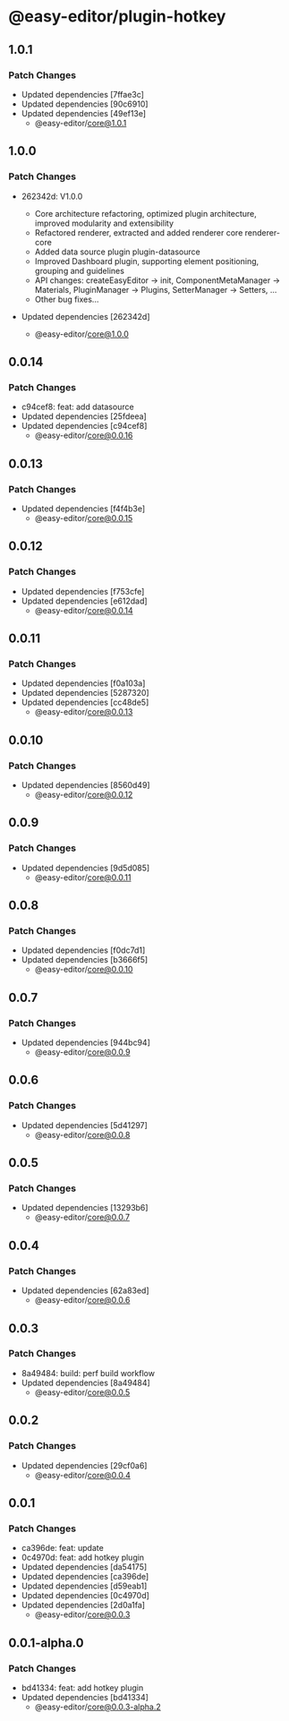 # @easy-editor/plugin-hotkey

## 1.0.1

### Patch Changes

- Updated dependencies [7ffae3c]
- Updated dependencies [90c6910]
- Updated dependencies [49ef13e]
  - @easy-editor/core@1.0.1

## 1.0.0

### Patch Changes

- 262342d: V1.0.0

  - Core architecture refactoring, optimized plugin architecture, improved modularity and extensibility
  - Refactored renderer, extracted and added renderer core renderer-core
  - Added data source plugin plugin-datasource
  - Improved Dashboard plugin, supporting element positioning, grouping and guidelines
  - API changes: createEasyEditor → init, ComponentMetaManager → Materials, PluginManager → Plugins, SetterManager → Setters, ...
  - Other bug fixes...

- Updated dependencies [262342d]
  - @easy-editor/core@1.0.0

## 0.0.14

### Patch Changes

- c94cef8: feat: add datasource
- Updated dependencies [25fdeea]
- Updated dependencies [c94cef8]
  - @easy-editor/core@0.0.16

## 0.0.13

### Patch Changes

- Updated dependencies [f4f4b3e]
  - @easy-editor/core@0.0.15

## 0.0.12

### Patch Changes

- Updated dependencies [f753cfe]
- Updated dependencies [e612dad]
  - @easy-editor/core@0.0.14

## 0.0.11

### Patch Changes

- Updated dependencies [f0a103a]
- Updated dependencies [5287320]
- Updated dependencies [cc48de5]
  - @easy-editor/core@0.0.13

## 0.0.10

### Patch Changes

- Updated dependencies [8560d49]
  - @easy-editor/core@0.0.12

## 0.0.9

### Patch Changes

- Updated dependencies [9d5d085]
  - @easy-editor/core@0.0.11

## 0.0.8

### Patch Changes

- Updated dependencies [f0dc7d1]
- Updated dependencies [b3666f5]
  - @easy-editor/core@0.0.10

## 0.0.7

### Patch Changes

- Updated dependencies [944bc94]
  - @easy-editor/core@0.0.9

## 0.0.6

### Patch Changes

- Updated dependencies [5d41297]
  - @easy-editor/core@0.0.8

## 0.0.5

### Patch Changes

- Updated dependencies [13293b6]
  - @easy-editor/core@0.0.7

## 0.0.4

### Patch Changes

- Updated dependencies [62a83ed]
  - @easy-editor/core@0.0.6

## 0.0.3

### Patch Changes

- 8a49484: build: perf build workflow
- Updated dependencies [8a49484]
  - @easy-editor/core@0.0.5

## 0.0.2

### Patch Changes

- Updated dependencies [29cf0a6]
  - @easy-editor/core@0.0.4

## 0.0.1

### Patch Changes

- ca396de: feat: update
- 0c4970d: feat: add hotkey plugin
- Updated dependencies [da54175]
- Updated dependencies [ca396de]
- Updated dependencies [d59eab1]
- Updated dependencies [0c4970d]
- Updated dependencies [2d0a1fa]
  - @easy-editor/core@0.0.3

## 0.0.1-alpha.0

### Patch Changes

- bd41334: feat: add hotkey plugin
- Updated dependencies [bd41334]
  - @easy-editor/core@0.0.3-alpha.2
